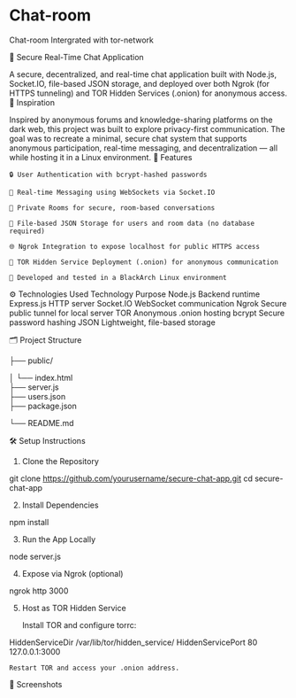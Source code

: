 # Chat-room
Chat-room Intergrated with tor-network

🔐 Secure Real-Time Chat Application

A secure, decentralized, and real-time chat application built with Node.js, Socket.IO, file-based JSON storage, and deployed over both Ngrok (for HTTPS tunneling) and TOR Hidden Services (.onion) for anonymous access.
🧠 Inspiration

Inspired by anonymous forums and knowledge-sharing platforms on the dark web, this project was built to explore privacy-first communication. The goal was to recreate a minimal, secure chat system that supports anonymous participation, real-time messaging, and decentralization — all while hosting it in a Linux environment.
🚀 Features

    🔒 User Authentication with bcrypt-hashed passwords

    💬 Real-time Messaging using WebSockets via Socket.IO

    🧾 Private Rooms for secure, room-based conversations

    🧠 File-based JSON Storage for users and room data (no database required)

    🌐 Ngrok Integration to expose localhost for public HTTPS access

    🧅 TOR Hidden Service Deployment (.onion) for anonymous communication

    🐧 Developed and tested in a BlackArch Linux environment

⚙️ Technologies Used
Technology	Purpose
Node.js	Backend runtime
Express.js	HTTP server
Socket.IO	WebSocket communication
Ngrok	Secure public tunnel for local server
TOR	Anonymous .onion hosting
bcrypt	Secure password hashing
JSON	Lightweight, file-based storage

🗂️ Project Structure

├── public/

│   └── index.html     
├── server.js       
├── users.json            
├── package.json

└── README.md             

🛠️ Setup Instructions
1. Clone the Repository

git clone https://github.com/yourusername/secure-chat-app.git
cd secure-chat-app

2. Install Dependencies

npm install

3. Run the App Locally

node server.js

4. Expose via Ngrok (optional)

ngrok http 3000

5. Host as TOR Hidden Service

    Install TOR and configure torrc:

HiddenServiceDir /var/lib/tor/hidden_service/
HiddenServicePort 80 127.0.0.1:3000

    Restart TOR and access your .onion address.

📸 Screenshots
